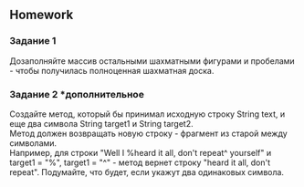 ##  Homework 

### Задание 1

Дозаполняйте массив остальными шахматными фигурами и пробелами - чтобы получилась полноценная шахматная доска.
### Задание 2 *дополнительное
Создайте метод, который бы принимал исходную строку String text, и еще два символа String target1 и String target2.  
Метод должен возвращать новую строку - фрагмент из старой между символами.  
Например, для строки "Well I %heard it all, don't repeat^ yourself" и target1 = "%", target1 = "^" - метод вернет строку "heard it all, don't repeat".
Подумайте, что будет, если укажут два одинаковых символа.